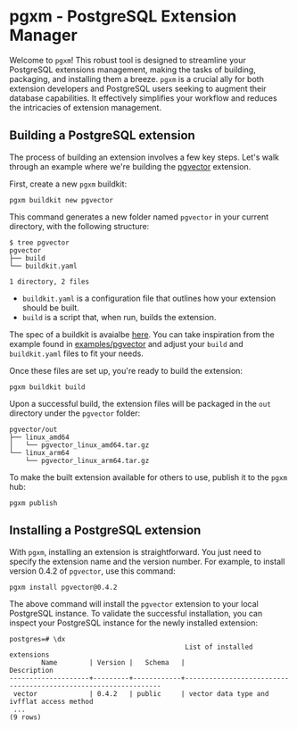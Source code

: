 # pgxm - PostgreSQL Extension Manager

Welcome to `pgxm`!
This robust tool is designed to streamline your PostgreSQL extensions management, making the tasks of building, packaging, and installing them a breeze.
`pgxm` is a crucial ally for both extension developers and PostgreSQL users seeking to augment their database capabilities.
It effectively simplifies your workflow and reduces the intricacies of extension management.

## Building a PostgreSQL extension

The process of building an extension involves a few key steps.
Let's walk through an example where we're building the [pgvector](https://github.com/pgvector/pgvector) extension.

First, create a new `pgxm` buildkit:

```console
pgxm buildkit new pgvector
```

This command generates a new folder named `pgvector` in your current directory, with the following structure:

```console
$ tree pgvector
pgvector
├── build
└── buildkit.yaml

1 directory, 2 files
```

* `buildkit.yaml` is a configuration file that outlines how your extension should be built.
* `build` is a script that, when run, builds the extension.

The spec of a buildkit is avaialbe [here](spec/buildkit.md).
You can take inspiration from the example found in [examples/pgvector](examples/pgvector) and adjust your `build` and `buildkit.yaml` files to fit your needs.

Once these files are set up, you're ready to build the extension:

```console
pgxm buildkit build
```

Upon a successful build, the extension files will be packaged in the `out` directory under the `pgvector` folder:

```console
pgvector/out
├── linux_amd64
│   └── pgvector_linux_amd64.tar.gz
└── linux_arm64
    └── pgvector_linux_arm64.tar.gz
```

To make the built extension available for others to use, publish it to the `pgxm` hub:

```console
pgxm publish
```

## Installing a PostgreSQL extension

With `pgxm`, installing an extension is straightforward. You just need to specify the extension name and the version number. For example, to install version 0.4.2 of `pgvector`, use this command:

```console
pgxm install pgvector@0.4.2
```

The above command will install the `pgvector` extension to your local PostgreSQL instance. To validate the successful installation, you can inspect your PostgreSQL instance for the newly installed extension:

```psql
postgres=# \dx
                                            List of installed extensions
        Name        | Version |   Schema   |                              Description
--------------------+---------+------------+----------------------------------------------------------------
 vector             | 0.4.2   | public     | vector data type and ivfflat access method
 ...
(9 rows)
```
